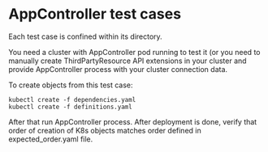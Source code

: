 # AppController test cases

Each test case is confined within its directory.

You need a cluster with AppController pod running to test it (or you need to manually create ThirdPartyResource API extensions in your cluster and provide AppController process with your cluster connection data.

To create objects from this test case:

```
kubectl create -f dependencies.yaml
kubectl create -f definitions.yaml
```

After that run AppController process. After deployment is done, verify that order of creation of K8s objects matches order defined in expected_order.yaml file.
